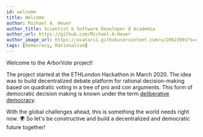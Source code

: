 ```yaml
---
id: welcome
title: Welcome
author: Michael A. Heuer
author_title: Scientist & Software Developer @ Academia
author_url: https://github.com/Michael-A-Heuer
author_image_url: https://avatars1.githubusercontent.com/u/20623991?s=400&v=4
tags: [Democracy, Rationalism]
---
```


Welcome to the ArborVote project!

The project started at the ETHLondon Hackathon in March 2020. 
The idea was to build decentralized debate platform for 
rational decision-making  based on quadratic voting in a tree of pro and con arguments.
This form of democratic decision making is known under the term 
[deliberative democracy](https://en.wikipedia.org/wiki/Deliberative_democracy).

With the global challenges ahead, this is something the world needs right now. 🌍
So let's be constructive and build a decentralized and democratic future together! 
